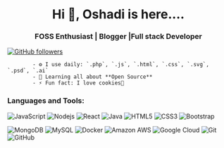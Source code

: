 <h1 align="center">Hi 👋, Oshadi is here....</h1>
<h3 align="center">FOSS Enthusiast | Blogger |Full stack Developer</h3>


   [![GitHub followers](https://img.shields.io/github/followers/oshadiranathunge?logo=GitHub&style=for-the-badge)][github]

            - ⚙️ I use daily: `.php`, `.js`, `.html`, `.css`, `.svg`, `.psd`, `.ai`
            - 🌱 Learning all about **Open Source**
            - ⚡ Fun fact: I love cookies🍪



### Languages and Tools:
  ![JavaScript](https://img.shields.io/badge/-JavaScript-black?style=flat-square&logo=javascript)
![Nodejs](https://img.shields.io/badge/-Nodejs-black?style=flat-square&logo=Node.js)
![React](https://img.shields.io/badge/-React-black?style=flat-square&logo=react)
![Java](https://img.shields.io/badge/-java-E34A86?style=flat-square&logo=java)
![HTML5](https://img.shields.io/badge/-HTML5-E34F26?style=flat-square&logo=html5&logoColor=white)
![CSS3](https://img.shields.io/badge/-CSS3-1572B6?style=flat-square&logo=css3)
![Bootstrap](https://img.shields.io/badge/-Bootstrap-563D7C?style=flat-square&logo=bootstrap)

![MongoDB](https://img.shields.io/badge/-MongoDB-black?style=flat-square&logo=mongodb)
![MySQL](https://img.shields.io/badge/-MySQL-black?style=flat-square&logo=mysql)
![Docker](https://img.shields.io/badge/-Docker-black?style=flat-square&logo=docker)
![Amazon AWS](https://img.shields.io/badge/Amazon%20AWS-232F3E?style=flat-square&logo=amazon-aws)
![Google Cloud](https://img.shields.io/badge/Google%20Cloud-black?style=flat-square&logo=google-cloud)
![Git](https://img.shields.io/badge/-Git-black?style=flat-square&logo=git)
![GitHub](https://img.shields.io/badge/-GitHub-181717?style=flat-square&logo=github)

<br />

<br />
<br />

[linkedin]: https://linkedin.com/in/oshadiranathunge
[github]: https://github.com/oshadiranathunge

